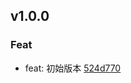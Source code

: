 ## v1.0.0

### Feat
- feat: 初始版本 [524d770](https://github.com/x-drive/processor/commit/524d7702767e4efc91d09df7c90abf6dd7895efd)

